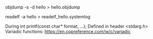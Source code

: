 

objdump -s -d hello > hello.objdump 

readelf -a hello > readelf_hello.systemlog


During int printf(const char* format, ...);
Defined in header <stdarg.h>
Variadic functions: https://en.cppreference.com/w/c/variadic

